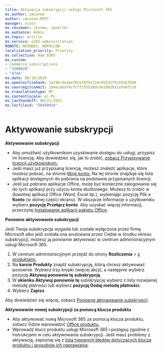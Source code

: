 ```yaml
---
title: Aktywacja subskrypcji usługi Microsoft 365
ms.author: cmcatee
author: cmcatee-MSFT
manager: scotv
ms.reviewer: jkinma, jmueller
ms.audience: Admin
ms.topic: article
ms.service: o365-administration
ROBOTS: NOINDEX, NOFOLLOW
localization_priority: Priority
ms.collection: Adm_O365
ms.custom:
- commerce_subscriptions
- "1500028"
- "4744"
ms.date: 08/10/2020
ms.openlocfilehash: 3af46c4eabe70cb70f92310c9d192f5cb91670d0
ms.sourcegitcommit: 1b4ecaba74cfcff155528dc9e1002011afe0f110
ms.translationtype: MT
ms.contentlocale: pl-PL
ms.lasthandoff: 08/21/2021
ms.locfileid: "58450924"
---
```

# <a name="activate-your-subscription"></a>Aktywowanie subskrypcji

**Aktywowanie subskrypcji**

- Aby umożliwić użytkownikom uzyskiwanie dostępu do usługi, przypisz im licencję. Aby dowiedzieć się, jak to zrobić, [zobacz Przypisywanie licencji użytkownikom.](https://docs.microsoft.com/microsoft-365/admin/manage/assign-licenses-to-users)
- Jeśli masz już przypisaną licencję, możesz znaleźć aplikacje, które możesz pobrać, na stronie [Moje konto.](https://portal.office.com/account/#installs) Na tej stronie znajduje się lista aplikacji dostępnych do pobrania na podstawie przypisanych licencji.
- Jeśli już pobrano aplikacje Office, może być konieczne zalogowanie się do tych aplikacji przy użyciu konta służbowego. Możesz to zrobić w dowolnej aplikacji Office (Word, Excel itp.), wybierając pozycję Plik **> Konto** (w dolnej części ekranu). W obszarze Informacje o użytkowniku wybierz **pozycję Przełącz konto**. Aby uzyskać więcej informacji, przeczytaj [Instalowanie aplikacji pakietu Office](https://docs.microsoft.com/microsoft-365/admin/setup/install-applications).

**Ponowne aktywowanie subskrypcji**

Jeśli Twoja subskrypcja wygasła lub została wyłączona przez firmę Microsoft albo jeśli została ona anulowana przez Ciebie w środku okresu subskrypcji, możesz ją ponownie aktywować w centrum administracyjnym usługi Microsoft 365.

1. W centrum administracyjnym przejdź do strony **Rozliczenia**  >  [z produktami.](https://go.microsoft.com/fwlink/p/?linkid=842054)
2. Na **karcie Produkty** znajdź subskrypcję, którą chcesz aktywować ponownie. Wybierz trzy kropki (więcej akcji), a następnie wybierz pozycję **Aktywuj ponownie tę subskrypcję**.
3. W **okienku Aktywuj ponownie tę** subskrypcję wybierz z listy rozwijanej metodę płatności lub wybierz **pozycję Dodaj metodę płatności**.
4. Wybierz **Zapisz**.

Aby dowiedzieć się więcej, zobacz [Ponowne aktywowanie subskrypcji](https://docs.microsoft.com/microsoft-365/commerce/subscriptions/reactivate-your-subscription).

**Aktywowanie nowej subskrypcji za pomocą klucza produktu**

- Aby aktywować nową Microsoft 365 za pomocą klucza produktu, zobacz Gdzie wprowadzić [Office produktu.](https://support.office.com/article/where-to-enter-your-office-product-key-0a82e5ae-739e-4b92-a6f4-2ec780c185db)
- Wprowadź klucz produktu usługi Microsoft 365 i postępuj zgodnie z instrukcjami w celu aktywowania subskrypcji. Jeśli masz problemy z aktywacją, zapoznaj się z [listą typowych błędów dotyczących klucza produktu i sposobów ich naprawiania](https://docs.microsoft.com/microsoft-365/commerce/product-key-errors-and-solutions).